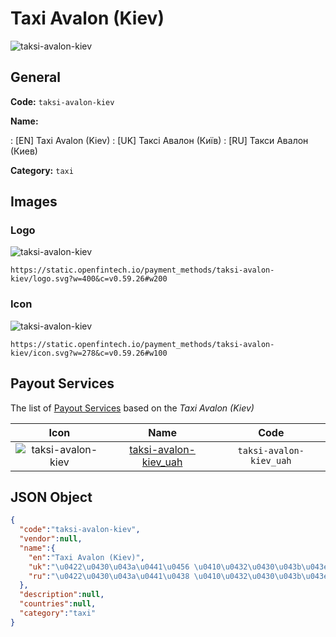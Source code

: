 
# Taxi Avalon (Kiev) 
![taksi-avalon-kiev](https://static.openfintech.io/payment_methods/taksi-avalon-kiev/logo.svg?w=400&c=v0.59.26#w200)  

## General 
**Code:** `taksi-avalon-kiev` 
 
**Name:** 
 
:	[EN] Taxi Avalon (Kiev) 
:	[UK] Таксі Авалон (Київ) 
:	[RU] Такси Авалон (Киев) 
 
**Category:** `taxi` 
 

## Images 

### Logo 
![taksi-avalon-kiev](https://static.openfintech.io/payment_methods/taksi-avalon-kiev/logo.svg?w=400&c=v0.59.26#w200)  

```
https://static.openfintech.io/payment_methods/taksi-avalon-kiev/logo.svg?w=400&c=v0.59.26#w200
```  

### Icon 
![taksi-avalon-kiev](https://static.openfintech.io/payment_methods/taksi-avalon-kiev/icon.svg?w=278&c=v0.59.26#w100)  

```
https://static.openfintech.io/payment_methods/taksi-avalon-kiev/icon.svg?w=278&c=v0.59.26#w100
```  

## Payout Services 
 
The list of [Payout Services](/payout-services/) based on the _Taxi Avalon (Kiev)_ 

|Icon|Name|Code| 
|:---:|:---:|:---:| 
|![taksi-avalon-kiev](https://static.openfintech.io/payout_methods/taksi-avalon-kiev/icon.svg?w=278&c=v0.59.26#w40) |[taksi-avalon-kiev_uah](/payout-services/taksi-avalon-kiev_uah/)|`taksi-avalon-kiev_uah`| 
 

## JSON Object 

```json
{
  "code":"taksi-avalon-kiev",
  "vendor":null,
  "name":{
    "en":"Taxi Avalon (Kiev)",
    "uk":"\u0422\u0430\u043a\u0441\u0456 \u0410\u0432\u0430\u043b\u043e\u043d (\u041a\u0438\u0457\u0432)",
    "ru":"\u0422\u0430\u043a\u0441\u0438 \u0410\u0432\u0430\u043b\u043e\u043d (\u041a\u0438\u0435\u0432)"
  },
  "description":null,
  "countries":null,
  "category":"taxi"
}
```  
